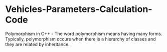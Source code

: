 # Vehicles-Parameters-Calculation-Code
Polymorphism in C++ - The word polymorphism means having many forms. Typically, polymorphism occurs when there is a hierarchy of classes and they are related by inheritance.
